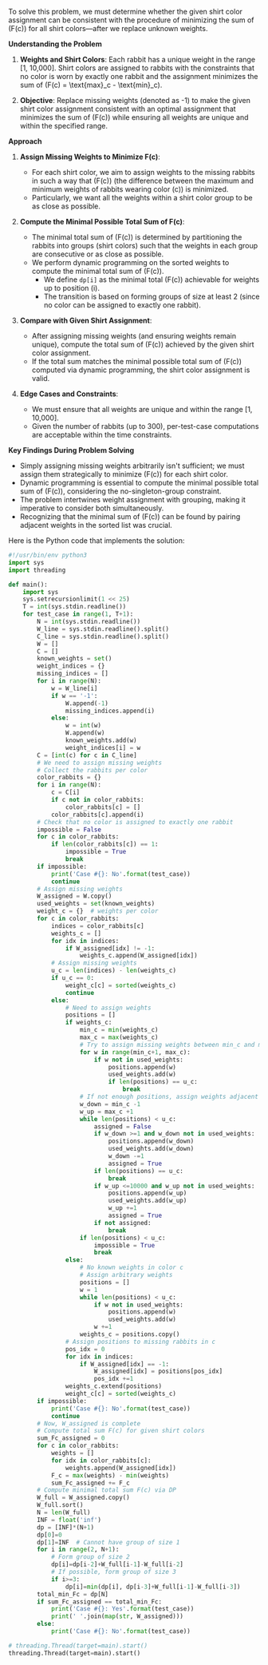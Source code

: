 To solve this problem, we must determine whether the given shirt color assignment can be consistent with the procedure of minimizing the sum of \(F(c)\) for all shirt colors—after we replace unknown weights.

**Understanding the Problem**

1. **Weights and Shirt Colors**: Each rabbit has a unique weight in the range [1, 10,000]. Shirt colors are assigned to rabbits with the constraints that no color is worn by exactly one rabbit and the assignment minimizes the sum of \(F(c) = \text{max}_c - \text{min}_c\).

2. **Objective**: Replace missing weights (denoted as -1) to make the given shirt color assignment consistent with an optimal assignment that minimizes the sum of \(F(c)\) while ensuring all weights are unique and within the specified range.

**Approach**

1. **Assign Missing Weights to Minimize F(c)**:
   - For each shirt color, we aim to assign weights to the missing rabbits in such a way that \(F(c)\) (the difference between the maximum and minimum weights of rabbits wearing color \(c\)) is minimized.
   - Particularly, we want all the weights within a shirt color group to be as close as possible.

2. **Compute the Minimal Possible Total Sum of F(c)**:
   - The minimal total sum of \(F(c)\) is determined by partitioning the rabbits into groups (shirt colors) such that the weights in each group are consecutive or as close as possible.
   - We perform dynamic programming on the sorted weights to compute the minimal total sum of \(F(c)\).
     - We define `dp[i]` as the minimal total \(F(c)\) achievable for weights up to position \(i\).
     - The transition is based on forming groups of size at least 2 (since no color can be assigned to exactly one rabbit).

3. **Compare with Given Shirt Assignment**:
   - After assigning missing weights (and ensuring weights remain unique), compute the total sum of \(F(c)\) achieved by the given shirt color assignment.
   - If the total sum matches the minimal possible total sum of \(F(c)\) computed via dynamic programming, the shirt color assignment is valid.

4. **Edge Cases and Constraints**:
   - We must ensure that all weights are unique and within the range [1, 10,000].
   - Given the number of rabbits (up to 300), per-test-case computations are acceptable within the time constraints.

**Key Findings During Problem Solving**

- Simply assigning missing weights arbitrarily isn't sufficient; we must assign them strategically to minimize \(F(c)\) for each shirt color.
- Dynamic programming is essential to compute the minimal possible total sum of \(F(c)\), considering the no-singleton-group constraint.
- The problem intertwines weight assignment with grouping, making it imperative to consider both simultaneously.
- Recognizing that the minimal sum of \(F(c)\) can be found by pairing adjacent weights in the sorted list was crucial.

Here is the Python code that implements the solution:

```python
#!/usr/bin/env python3
import sys
import threading

def main():
    import sys
    sys.setrecursionlimit(1 << 25)
    T = int(sys.stdin.readline())
    for test_case in range(1, T+1):
        N = int(sys.stdin.readline())
        W_line = sys.stdin.readline().split()
        C_line = sys.stdin.readline().split()
        W = []
        C = []
        known_weights = set()
        weight_indices = {}
        missing_indices = []
        for i in range(N):
            w = W_line[i]
            if w == '-1':
                W.append(-1)
                missing_indices.append(i)
            else:
                w = int(w)
                W.append(w)
                known_weights.add(w)
                weight_indices[i] = w
        C = [int(c) for c in C_line]
        # We need to assign missing weights
        # Collect the rabbits per color
        color_rabbits = {}
        for i in range(N):
            c = C[i]
            if c not in color_rabbits:
                color_rabbits[c] = []
            color_rabbits[c].append(i)
        # Check that no color is assigned to exactly one rabbit
        impossible = False
        for c in color_rabbits:
            if len(color_rabbits[c]) == 1:
                impossible = True
                break
        if impossible:
            print('Case #{}: No'.format(test_case))
            continue
        # Assign missing weights
        W_assigned = W.copy()
        used_weights = set(known_weights)
        weight_c = {}  # weights per color
        for c in color_rabbits:
            indices = color_rabbits[c]
            weights_c = []
            for idx in indices:
                if W_assigned[idx] != -1:
                    weights_c.append(W_assigned[idx])
            # Assign missing weights
            u_c = len(indices) - len(weights_c)
            if u_c == 0:
                weight_c[c] = sorted(weights_c)
                continue
            else:
                # Need to assign weights
                positions = []
                if weights_c:
                    min_c = min(weights_c)
                    max_c = max(weights_c)
                    # Try to assign missing weights between min_c and max_c
                    for w in range(min_c+1, max_c):
                        if w not in used_weights:
                            positions.append(w)
                            used_weights.add(w)
                            if len(positions) == u_c:
                                break
                    # If not enough positions, assign weights adjacent to min and max
                    w_down = min_c -1
                    w_up = max_c +1
                    while len(positions) < u_c:
                        assigned = False
                        if w_down >=1 and w_down not in used_weights:
                            positions.append(w_down)
                            used_weights.add(w_down)
                            w_down -=1
                            assigned = True
                        if len(positions) == u_c:
                            break
                        if w_up <=10000 and w_up not in used_weights:
                            positions.append(w_up)
                            used_weights.add(w_up)
                            w_up +=1
                            assigned = True
                        if not assigned:
                            break
                    if len(positions) < u_c:
                        impossible = True
                        break
                else:
                    # No known weights in color c
                    # Assign arbitrary weights
                    positions = []
                    w = 1
                    while len(positions) < u_c:
                        if w not in used_weights:
                            positions.append(w)
                            used_weights.add(w)
                        w +=1
                    weights_c = positions.copy()
                # Assign positions to missing rabbits in c
                pos_idx = 0
                for idx in indices:
                    if W_assigned[idx] == -1:
                        W_assigned[idx] = positions[pos_idx]
                        pos_idx +=1
                weights_c.extend(positions)
                weight_c[c] = sorted(weights_c)
        if impossible:
            print('Case #{}: No'.format(test_case))
            continue
        # Now, W_assigned is complete
        # Compute total sum F(c) for given shirt colors
        sum_Fc_assigned = 0
        for c in color_rabbits:
            weights = []
            for idx in color_rabbits[c]:
                weights.append(W_assigned[idx])
            F_c = max(weights) - min(weights)
            sum_Fc_assigned += F_c
        # Compute minimal total sum F(c) via DP
        W_full = W_assigned.copy()
        W_full.sort()
        N = len(W_full)
        INF = float('inf')
        dp = [INF]*(N+1)
        dp[0]=0
        dp[1]=INF  # Cannot have group of size 1
        for i in range(2, N+1):
            # Form group of size 2
            dp[i]=dp[i-2]+W_full[i-1]-W_full[i-2]
            # If possible, form group of size 3
            if i>=3:
                dp[i]=min(dp[i], dp[i-3]+W_full[i-1]-W_full[i-3])
        total_min_Fc = dp[N]
        if sum_Fc_assigned == total_min_Fc:
            print('Case #{}: Yes'.format(test_case))
            print(' '.join(map(str, W_assigned)))
        else:
            print('Case #{}: No'.format(test_case))

# threading.Thread(target=main).start()
threading.Thread(target=main).start()
```
